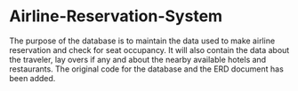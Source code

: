 # Airline-Reservation-System
The purpose of the database is to maintain the data used to make airline reservation and check for seat occupancy. It will also contain the data about the traveler, lay overs if any and about the nearby available hotels and restaurants.
The original code for the database and the ERD document has been added.
